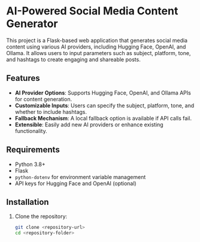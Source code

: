 # AI-Powered Social Media Content Generator

This project is a Flask-based web application that generates social media content using various AI providers, including Hugging Face, OpenAI, and Ollama. It allows users to input parameters such as subject, platform, tone, and hashtags to create engaging and shareable posts.

## Features

- **AI Provider Options**: Supports Hugging Face, OpenAI, and Ollama APIs for content generation.
- **Customizable Inputs**: Users can specify the subject, platform, tone, and whether to include hashtags.
- **Fallback Mechanism**: A local fallback option is available if API calls fail.
- **Extensible**: Easily add new AI providers or enhance existing functionality.

## Requirements

- Python 3.8+
- Flask
- `python-dotenv` for environment variable management
- API keys for Hugging Face and OpenAI (optional)

## Installation

1. Clone the repository:
   ```bash
   git clone <repository-url>
   cd <repository-folder>
    ```